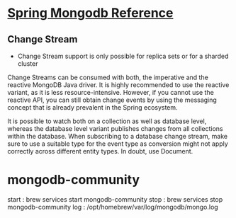 # [Spring Mongodb Reference](https://docs.spring.io/spring-data/mongodb/docs/current/reference/html/#change-streams)

## Change Stream
* Change Stream support is only possible for replica sets or for a sharded cluster

Change Streams can be consumed with both, the imperative and the reactive MongoDB Java driver. It is highly recommended to use the reactive variant, as it is less resource-intensive. However, if you cannot use the reactive API, you can still obtain change events by using the messaging concept that is already prevalent in the Spring ecosystem.

It is possible to watch both on a collection as well as database level, whereas the database level variant publishes changes from all collections within the database. When subscribing to a database change stream, make sure to use a suitable type for the event type as conversion might not apply correctly across different entity types. In doubt, use Document.


# mongodb-community 
start : brew services start mongodb-community
stop : brew services stop mongodb-community
log : /opt/homebrew/var/log/mongodb/mongo.log